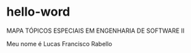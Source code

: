 # hello-word
MAPA TÓPICOS ESPECIAIS EM ENGENHARIA DE SOFTWARE II

  Meu nome é Lucas Francisco Rabello
